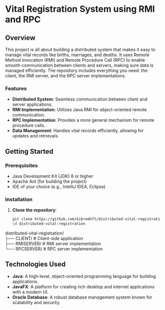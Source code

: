 # Vital Registration System using RMI and RPC  

## Overview 
This project is all about building a distributed system that makes it easy to manage vital records like births, marriages, and deaths. It uses Remote Method Invocation (RMI) and Remote Procedure Call (RPC) to enable smooth communication between clients and servers, making sure data is managed efficiently. The repository includes everything you need: the client, the RMI server, and the RPC server implementations.


### Features  
- **Distributed System**: Seamless communication between client and server applications.  
- **RMI Implementation**: Utilizes Java RMI for object-oriented remote communication.  
- **RPC Implementation**: Provides a more general mechanism for remote procedure calls.  
- **Data Management**: Handles vital records efficiently, allowing for updates and retrievals.  

## Getting Started  

### Prerequisites  
- Java Development Kit (JDK) 8 or higher  
- Apache Ant (for building the project)  
- IDE of your choice (e.g., IntelliJ IDEA, Eclipse)  

### Installation  

1. **Clone the repository**:  
   ```sh  
   git clone https://github.com/kibromhft/distributed-vital-registration.git  
   cd distributed-vital-registration

distributed-vital-registration/  
├── CLIENT/        # Client-side application  
├── RMISERVER/     # RMI server implementation   
└── RPCSERVER/     # RPC server implementation 
   


## Technologies Used

- **Java**: A high-level, object-oriented programming language for building applications.
- **JavaFX**: A platform for creating rich desktop and internet applications with a modern UI.
- **Oracle Database**: A robust database management system known for scalability and security.